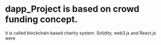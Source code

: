 # dapp_Project is based on crowd funding concept.
It is called blockchain based charity system. 
Solidity, web3.js and React.js were 
